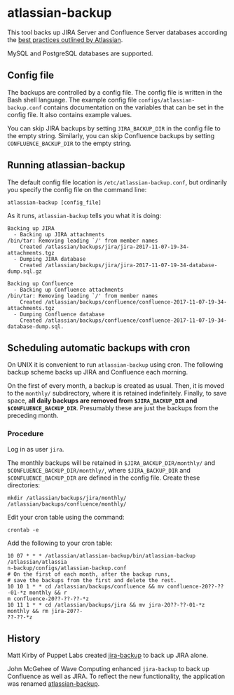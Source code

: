 # atlassian-backup

This tool backs up JIRA Server and Confluence Server databases according the
[best practices outlined by Atlassian](https://confluence.atlassian.com/adminjiraserver072/backing-up-data-828788079.html).

MySQL and PostgreSQL databases are supported.

## Config file
The backups are controlled by a config file.  The config file is written in the
Bash shell language.  The example config file `configs/atlassian-backup.conf`
contains documentation on the variables that can be set in the config file.  It
also contains example values.

You can skip JIRA backups by setting `JIRA_BACKUP_DIR` in the config file to the
empty string.  Similarly, you can skip Confluence backups by setting
`CONFLUENCE_BACKUP_DIR` to the empty string.

## Running atlassian-backup
The default config file location is `/etc/atlassian-backup.conf`, but ordinarily
you specify the config file on the command line:
```
atlassian-backup [config_file]
```

As it runs, `atlassian-backup` tells you what it is doing:
```
Backing up JIRA
  - Backing up JIRA attachments
/bin/tar: Removing leading `/' from member names
    Created /atlassian/backups/jira/jira-2017-11-07-19-34-attachments.tgz
  - Dumping JIRA database
    Created /atlassian/backups/jira/jira-2017-11-07-19-34-database-dump.sql.gz

Backing up Confluence
  - Backing up Confluence attachments
/bin/tar: Removing leading `/' from member names
    Created /atlassian/backups/confluence/confluence-2017-11-07-19-34-attachments.tgz
  - Dumping Confluence database
    Created /atlassian/backups/confluence/confluence-2017-11-07-19-34-database-dump.sql.
```

## Scheduling automatic backups with cron
On UNIX it is convenient to run `atlassian-backup` using cron.  The following backup
scheme backs up JIRA and Confluence each morning.

On the first of every month, a backup is created as usual.  Then, it is moved to the
`monthly/` subdirectory, where it is retained indefinitely.  Finally, to save space,
**all daily backups are removed from `$JIRA_BACKUP_DIR` and `$CONFLUENCE_BACKUP_DIR`**.
Presumably these are just the backups from the preceding month.

### Procedure

Log in as user `jira`.

The monthly backups will be retained in `$JIRA_BACKUP_DIR/monthly/` and
`$CONFLUENCE_BACKUP_DIR/monthly/`, where `$JIRA_BACKUP_DIR` and
`$CONFLUENCE_BACKUP_DIR` are defined in the config file.  Create these directories:
```
mkdir /atlassian/backups/jira/monthly/ /atlassian/backups/confluence/monthly/
```

Edit your cron table using the command:
```
crontab -e
```

Add the following to your cron table:
```
10 07 * * * /atlassian/atlassian-backup/bin/atlassian-backup /atlassian/atlassia
n-backup/configs/atlassian-backup.conf
# On the first of each month, after the backup runs,
# save the backups from the first and delete the rest.
10 10 1 * * cd /atlassian/backups/confluence && mv confluence-20??-??-01-*z monthly && r
m confluence-20??-??-??-*z
10 11 1 * * cd /atlassian/backups/jira && mv jira-20??-??-01-*z monthly && rm jira-20??-
??-??-*z
```

## History

Matt Kirby of Puppet Labs created
[jira-backup](https://github.com/puppetlabs/jira-backup) to back up JIRA alone.

John McGehee of Wave Computing enhanced `jira-backup` to back up Confluence as
well as JIRA.  To reflect the new functionality, the application was renamed
[atlassian-backup](https://github.com/jmcgeheeiv/atlassian-backup).
